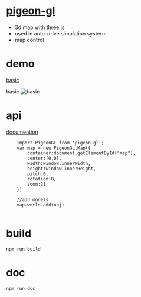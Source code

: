 # [pigeon-gl](https://mizy.github.io/pigeonGL)
+ 3d map with three.js 
+ used in auto-drive simulation systerm
+ map control

# demo 
[basic](https://mizy.github.io/pigeonGL/examples/basic/index.html)

basic
![basic](https://mizy.github.io/pigeonGL/snapshot-basic.png)
 
# api
[documention](https://mizy.github.io/pigeonGL/doc/)
```
	import PigeonGL from 'pigeon-gl';
    var map = new PigeonGL.Map({
        container:document.getElementById("map"),
        center:[0,0],
        width:window.innerWidth,
        height:window.innerHeight,
        pitch:0,
        rotation:0,
        zoom:21
    })

    //add models
    map.world.add(obj)
    
```


# build
```
npm run build
```

# doc
```
npm run doc
```

